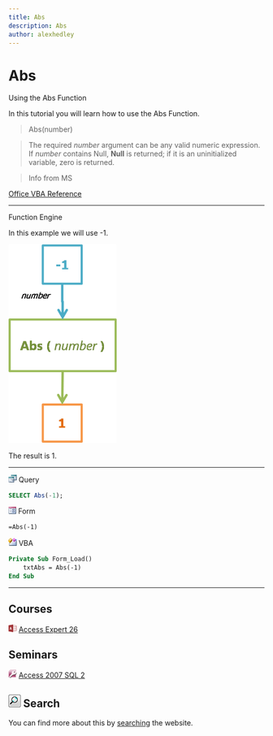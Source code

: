 ```yaml
---
title: Abs
description: Abs
author: alexhedley
---
```


# Abs

Using the Abs Function

In this tutorial you will learn how to use the Abs Function.

> Abs(number)

> The required *number* argument can be any valid numeric expression. If *number* contains Null, **Null** is returned; if it is an uninitialized variable, zero is returned.

> Info from MS

[Office VBA Reference](https://docs.microsoft.com/en-us/office/vba/language/reference/user-interface-help/abs-function)

---

Function Engine

In this example we will use -1.

![Abs](images/Abs.png "Abs")

The result is 1.

---

![Query](../../images/16/Query.png "Query") Query

```sql
SELECT Abs(-1);
```

![Form](../../images/16/Form.png "Form") Form

```vb
=Abs(-1)
```

![VBA](../../images/16/VBA.png "VBA") VBA

```vb
Private Sub Form_Load()
    txtAbs = Abs(-1)
End Sub
```

---

## Courses

![Access 2013](../../images/16/Access_2013.png "Access 2013") [Access Expert 26](https://www.599cd.com/site/courselist/access2013/expert/x26/)

## Seminars

![Access 2007](../../images/16/Access_2007.png "Access_2007") [Access 2007 SQL 2](https://www.599cd.com/site/courselist/seminars/access-sql/access-sql2/)

<!-- ## Tips / Tech Help

See [this](/tips/access/##/) FREE Tip on X and many others -->

<!-- ## Blog

See [this](/blog/display-article.asp?ID=#) Blog Post on X -->

## ![Magnifying Glass](../../images/MagnifyingGlass.png "Magnifying Glass") Search

You can find more about this by [searching](https://www.599cd.com/search/?Q=#) the website.
